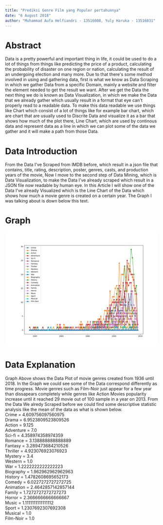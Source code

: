 ```yaml
---
title: "Prediksi Genre Film yang Populer pertahunnya"
date: "6 August 2018"
author: "Muhammad Aufa Helfiandri - 13516008, Yuly Haruka - 13516031"
---
```


# Abstract

Data is a pretty powerful and important thing in life, it could be used to do a lot of things from things like predicting the price of a product, calculating the probability of disaster on one region or nation, calculating the result of an undergoing election and many more. Due to that there's some method involved in using and gathering data, first is what we know as Data Scraping in which we gather Data from a specific Domain, mainly a website and filter the element needed to get the result we want. After we get the Data the next thing we do is known as Data Visualization, in which we make the Data that we already gather which usually result in a format that eye can't properly read to a readable data. To make this data readable we use things like Chart which consist of a lot of things like for example bar chart, which are chart that are usually used to Discrite Data and visualize it as a bar that shows how much of the plot there, Line Chart, which are used by continous data and represent data as a line in which we can plot some of the data we gather and it will make a path from those Data. 

# Data Introduction

From the Data I've Scraped from IMDB before, which result in a json file that contains, title, rating, description, poster, genres, casts, and production years of the movie, Now I move to the second step of Data Mining, which is Data Visualization, to make the Data I've already scraped which result in a JSON file now readable by human eye. In this Article I will show one of the Data I've already Visualized which is the Line Chart of the Data which shows how much a movie genre is created on a certain year. The Graph I was talking about is down below this text.

# Graph

![Count Genre](static/Figure_3.png)

# Data Explanation

Graph Above shows the Data Plot of movie genres created from 1936 until 2018. In the Graph we could see some of the Data correspond differently as time progress. Movie genres such as Film-Noir just appear for a few year than dissapears completely while genres like Action Movies popularity increase until it reached 29 movie out of 100 sample in a year on 2013. From the Data We alredy Scraped before we could find some descriptive statistic analysis like the mean of the data as what is shown below. <br>
Crime = 4.609756097560975 <br>
Drama = 6.9523809523809526 <br>
Action = 9.125 <br>
Adventure = 7.0 <br>
Sci-fi = 4.358974358974359 <br>
Romance = 3.138888888888889 <br>
Fantasy = 3.289473684210526 <br>
Thriller = 4.923076923076923 <br>
Mystery = 3.4 <br>
Western = 1.0 <br>
War = 1.2222222222222223 <br>
Biography = 1.962962962962963 <br>
History = 1.4782608695652173 <br>
Comedy = 6.0227272727272725 <br>
Animation = 2.4642857142857144 <br>
Family = 1.7272727272727273 <br>
Horror = 2.3666666666666667 <br>
Music = 1.1111111111111112 <br>
Sport = 1.2307692307692308 <br>
Musical = 1.0 <br>
Film-Noir = 1.0 <br>
